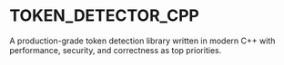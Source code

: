 # TOKEN_DETECTOR_CPP
A production-grade token detection library written in modern C++ with performance, security, and correctness as top priorities.
